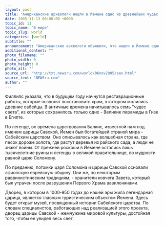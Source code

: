 ```yaml
---
layout: post
title: "Американские археологи нашли в Йемене одно из древнейших чудес света"
date: 2005-11-13 00:00:00 +0000
topic_id: 11
topic_name: "В мире"
topic_slug: world
categories: [world]
subtitle: ""
announcement: "Американские археологи объявили, что нашли в Йемене одно из \"чудес света\" древности. Исследовательница из США Мадлен Филлипс заявила журналистам в воскресенье в Сане об открытии руин храма около дворца библейской царицы Савской в Марибе (к северу от Саны). По ее словам, найдены колонны, многочисленные рисунки и предметы в возрасте 3 тысячелетий, сообщает РИА \"Новости\"."
additional_content: ""
photo_filename: ""
photo_width: 0
photo_height: 0
photo_alt: ""
source_url: "http://txt.newsru.com/world/06nov2005/sav.html"
source_text: "NEWSru.com"
author: ""
---
```

Филлипс указала, что в будущем году начнутся реставрационные работы, которые позволят восстановить храм, в котором молились древние сабейцы. В античные времена начитывалось семь "чудес света", из которых сохранилось только одно - Великие пирамиды в Гизе в Египте.

По легенде, во времена царствования Балкис, известной нам под именем царицы Савской, Йемен был богатейшей страной мира - Сабейским царством. Оно описывалось как волшебная страна, где песок дороже золота, где растут деревья из райского сада, а люди не знают войны. От прежней роскоши в Йемене остались лишь тысячелетние руины и легенды о великой правительнице, по мудрости равной царю Соломону.

По преданию, потомки царя Соломона и царицы Савской основали эфиопскую еврейскую общину. Они же, по некоторым раввинистическим традициям, - хранители ковчега Завета, который был утрачен после разрушения Первого Храма вавилонянами.

Дворец, в котором в 1000-950 годах до нашей эры жила легендарная царица, является главным туристическим объектом Йемена. Здесь будет открыт музей, посвященный истории Сабейского царства. По словам специалистов, работающих над реализацией этого проекта, дворец царицы Савской - жемчужина мировой культуры, достойная того, чтобы ее увидел весь свет.
